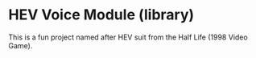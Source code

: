 # HEV Voice Module (library)

This is a fun project named after HEV suit from the Half Life (1998 Video Game).

